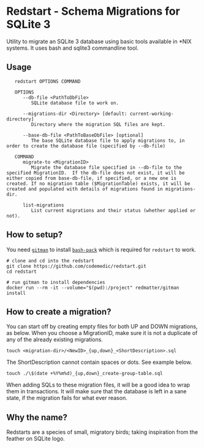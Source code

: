 # Redstart - Schema Migrations for SQLite 3

Utility to migrate an SQLite 3 database using basic tools available in *NIX systems. It uses bash and sqlite3 commandline tool.

## Usage

```
   redstart OPTIONS COMMAND

   OPTIONS
      --db-file <PathToDbFile>
         SQLite database file to work on.

      --migrations-dir <Directory> [default: current-working-directory]
         Directory where the migration SQL files are kept.

      --base-db-file <PathToBaseDbFile> [optional]
         The base SQLite database file to apply migrations to, in order to create the database file (specified by --db-file)

   COMMAND
      migrate-to <MigrationID>
         Migrate the database file specified in --db-file to the specified MigrationID.  If the db-file does not exist, it will be either copied from base-db-file, if specified, or a new one is created. If no migration table ($MigrationTable) exists, it will be created and populated with details of migrations found in migrations-dir.

      list-migrations
         List current migrations and their status (whether applied or not).
```

## How to setup?

You need [`gitman`](https://github.com/redmatter/docker-gitman) to install [`bash-pack`](https://github.com/codemedic/bash-pack) which is required for `redstart` to work.

```
# clone and cd into the redstart
git clone https://github.com/codemedic/redstart.git
cd redstart

# run gitman to install dependencies
docker run --rm -it --volume="$(pwd):/project" redmatter/gitman install
```

## How to create a migration?
You can start off by creating empty files for both UP and DOWN migrations, as below.  When you choose a MigrationID, make sure it is not a duplicate of any of the already existing migrations.

```
touch <migration-dir>/<NewID>_{up,down}_<ShortDescription>.sql
```

The ShortDescription cannot contain spaces or dots. See example below.

```
touch ./\$(date +%Y%m%d)_{up,down}_create-group-table.sql
```

When adding SQLs to these migration files, it will be a good idea to wrap them in transactions. It will make sure that the database is left in a sane state, if the migration fails for what ever reason.

## Why the name?
Redstarts are a species of small, migratory birds; taking inspiration from the feather on SQLite logo.
